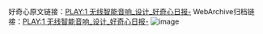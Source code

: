 好奇心原文链接：[PLAY:1 无线智能音响_设计_好奇心日报-](https://www.qdaily.com/articles/6008.html)
WebArchive归档链接：[PLAY:1 无线智能音响_设计_好奇心日报-](http://web.archive.org/web/20190623165811/https://www.qdaily.com/articles/6008.html)
![image](http://ww3.sinaimg.cn/large/007d5XDply1g3w9dcbn1ej30u02nodt7)